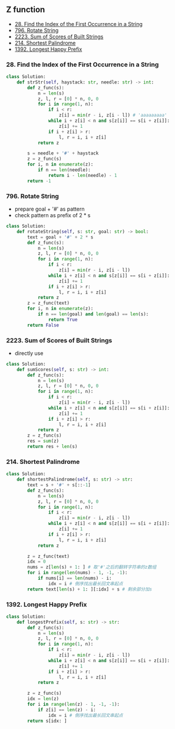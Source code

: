 ## Z function

* [28. Find the Index of the First Occurrence in a String](#28-find-the-index-of-the-first-occurrence-in-a-string)
* [796. Rotate String](#796-rotate-string)
* [2223. Sum of Scores of Built Strings](#2223-sum-of-scores-of-built-strings)
* [214. Shortest Palindrome](#214-shortest-palindrome)
* [1392. Longest Happy Prefix](#1392-longest-happy-prefix)

### 28. Find the Index of the First Occurrence in a String

```python
class Solution:
    def strStr(self, haystack: str, needle: str) -> int:
        def z_func(s):
            n = len(s)
            z, l, r = [0] * n, 0, 0
            for i in range(1, n):
                if i < r:
                    z[i] = min(r - i, z[i - l]) # 'aaaaaaaaa'
                while i + z[i] < n and s[z[i]] == s[i + z[i]]:
                    z[i] += 1
                if i + z[i] > r:
                    l, r = i, i + z[i]
            return z

        s = needle + '#' + haystack
        z = z_func(s)
        for i, n in enumerate(z):
            if n == len(needle):
                return i - len(needle) - 1
        return -1
```

### 796. Rotate String

- prepare goal + '#' as pattern
- check pattern as prefix of 2 * s

```python
class Solution:
    def rotateString(self, s: str, goal: str) -> bool:
        text = goal + '#' + 2 * s
        def z_func(s):
            n = len(s)
            z, l, r = [0] * n, 0, 0
            for i in range(1, n):
                if i < r:
                    z[i] = min(r - i, z[i - l])
                while i + z[i] < n and s[z[i]] == s[i + z[i]]:
                    z[i] += 1
                if i + z[i] > r:
                    l, r = i, i + z[i]
            return z
        z = z_func(text)
        for i, n in enumerate(z):
            if n == len(goal) and len(goal) == len(s):
                return True
        return False
```

### 2223. Sum of Scores of Built Strings

- directly use

```python
class Solution:
    def sumScores(self, s: str) -> int:
        def z_func(s):
            n = len(s)
            z, l, r = [0] * n, 0, 0
            for i in range(1, n):
                if i < r:
                    z[i] = min(r - i, z[i - l])
                while i + z[i] < n and s[z[i]] == s[i + z[i]]:
                    z[i] += 1
                if i + z[i] > r:
                    l, r = i, i + z[i]
            return z
        z = z_func(s)
        res = sum(z)
        return res + len(s)
```

### 214. Shortest Palindrome

```python
class Solution:
    def shortestPalindrome(self, s: str) -> str:
        text = s + '#' + s[::-1]
        def z_func(s):
            n = len(s)
            z, l, r = [0] * n, 0, 0
            for i in range(1, n):
                if i < r:
                    z[i] = min(r - i, z[i - l])
                while i + z[i] < n and s[z[i]] == s[i + z[i]]:
                    z[i] += 1
                if i + z[i] > r:
                    l, r = i, i + z[i]
            return z

        z = z_func(text)
        idx = 0
        nums = z[len(s) + 1: ] # 取'#'之后的翻转字符串的z数组
        for i in range(len(nums) - 1, -1, -1):
            if nums[i] == len(nums) - i:
                idx = i # 倒序找出最长回文串起点
        return text[len(s) + 1: ][:idx] + s # 剩余部分加s
```

### 1392. Longest Happy Prefix

```python
class Solution:
    def longestPrefix(self, s: str) -> str:
        def z_func(s):
            n = len(s)
            z, l, r = [0] * n, 0, 0
            for i in range(1, n):
                if i < r:
                    z[i] = min(r - i, z[i - l])
                while i + z[i] < n and s[z[i]] == s[i + z[i]]:
                    z[i] += 1
                if i + z[i] > r:
                    l, r = i, i + z[i]
            return z

        z = z_func(s)
        idx = len(z)
        for i in range(len(z) - 1, -1, -1):
            if z[i] == len(z) - i:
                idx = i # 倒序找出最长回文串起点
        return s[idx: ]
```
